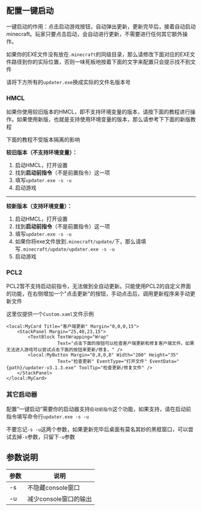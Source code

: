## 配置一键启动

一键启动的作用：点击启动游戏按钮，自动弹出更新，更新完毕后，接着自动启动minecraft。玩家只要点击启动，会自动进行更新，不需要进行任何其它额外操作。

如果你的EXE文件没有放在`.minecraft`的同级目录，那么请修改下面对应的EXE文件路径到你的实际位置，否则一味死板地按着下面的文字来配置只会提示找不到文件

请将下方所有的`updater.exe`换成实际的文件名版本号

<!-- tabs:start -->

### **HMCL**

如果你使用较旧版本的HMCL，即不支持环境变量的版本，请按下面的教程进行操作。如果使用新版，也就是支持使用环境变量的版本，那么请参考下下面的新版教程

下面的教程不受版本隔离的影响

**较旧版本（不支持环境变量）：**

1. 启动HMCL，打开设置
2. 找到**启动前指令**（不是前置指令）这一项
3. 填写`updater.exe -s -u`
4. 启动游戏

---

**较新版本（支持环境变量）：**

1. 启动HMCL，打开设置
2. 找到**启动前指令**（不是前置指令）这一项
3. 填写`updater.exe -s -u`
4. 如果你将exe文件放到`.minecraft/update/`下，那么请填写`.minecraft/update/updater.exe -s -u`
5. 启动游戏

### **PCL2**

PCL2暂不支持启动前指令，无法做到全自动更新。只能使用PCL2的自定义界面的功能，在右侧增加一个"点击更新"的按钮，手动点击后，调用更新程序来手动更新文件

这里仅提供一个`Custom.xaml`文件示例

```xaml
<local:MyCard Title="客户端更新" Margin="0,0,0,15">
    <StackPanel Margin="25,40,23,15">
        <TextBlock TextWrapping="Wrap"
                   Text="点击下面的按钮可以检查客户端更新和修复客户端文件。如果无法进入游戏可以尝试点击下面的按钮来更新/修复。" />
        <local:MyButton Margin="0,8,0,8" Width="200" Height="35"
                   Text="检查更新" EventType="打开文件" EventData="{path}/updater-v3.1.3.exe" ToolTip="检查更新/修复文件" />
    </StackPanel>
</local:MyCard>
```

### **其它启动器**

配置“一键启动”需要你的启动器支持`启动前指令`这个功能，如果支持，请在启动前指令填写命令行`updater.exe -s -u`

不要忘记`-s -u`这两个参数，如果更新完毕后桌面有莫名其妙的黑框窗口，可以尝试去掉`-s`参数，只留下`-u`参数

<!-- tabs:end -->

## 参数说明

| 参数 | 说明                  |
| ---- | --------------------- |
| -s   | 不隐藏console窗口     |
| -u   | 减少console窗口的输出 |

